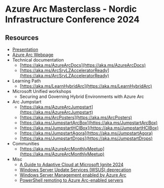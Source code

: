 # Azure Arc Masterclass - Nordic Infrastructure Conference 2024

## Resources

- [Presentation](https://1drv.ms/b/s!ArK2eDJgoamhh6I8XmA5Srd1d5F-eA?e=eGec88)
- [Azure Arc Webpage](https://aka.ms/arc)
- Technical documentation
  - [https://aka.ms/AzureArcDocs](https://aka.ms/AzureArcDocs)
  - [https://aka.ms/ArcSrvLZAcceleratorReady](https://aka.ms/ArcSrvLZAcceleratorReady)
- Learning Path
  - [https://aka.ms/LearnHybridArc](https://aka.ms/LearnHybridArc)
- Microsoft Unified workshops
  - Securing and Governing Hybrid Environments with Azure Arc
- Arc Jumpstart
  - [https://aka.ms/AzureArcJumpstart](https://aka.ms/AzureArcJumpstart)
  - [https://aka.ms/ArcPosters​](https://aka.ms/ArcPosters)
  - [https://aka.ms/JumpstartArcBox​](https://aka.ms/JumpstartArcBox)
  - [https://aka.ms/JumpstartHCIBox​](https://aka.ms/JumpstartHCIBox)
  - [https://aka.ms/JumpstartAgora​](https://aka.ms/JumpstartAgora)
  - [https://aka.ms/JumpstartDrops​](https://aka.ms/JumpstartDrops)
- Communities
  - [https://aka.ms/AzureArcMonthlyMeetup](https://aka.ms/AzureArcMonthlyMeetup)
- Misc
  - [A Guide to Adaptive Cloud at Microsoft Ignite 2024](https://techcommunity.microsoft.com/blog/azurearcblog/a-guide-to-adaptive-cloud-at-microsoft-ignite-2024/4285028)
  - [Windows Server Update Services (WSUS) deprecation](https://techcommunity.microsoft.com/blog/windows-itpro-blog/windows-server-update-services-wsus-deprecation/4250436)
  - [Windows Server Management enabled by Azure Arc](https://learn.microsoft.com/azure/azure-arc/servers/windows-server-management-overview?tabs=portal)
  - [PowerShell remoting to Azure Arc-enabled servers](https://learn.microsoft.com/azure/azure-arc/servers/ssh-arc-powershell-remoting)